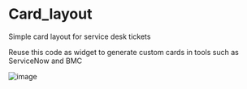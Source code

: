 # Card_layout
 Simple card layout for service desk tickets
 
 Reuse this code as widget to generate custom cards in tools such as ServiceNow and BMC
 
 ![image](https://user-images.githubusercontent.com/65025208/118398649-26029900-b677-11eb-8981-11a25899c13b.png)
